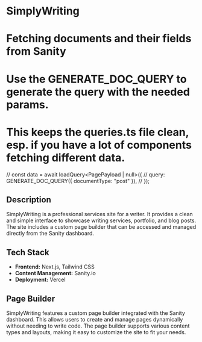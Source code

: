 # SimplyWriting

# Fetching documents and their fields from Sanity

# Use the GENERATE_DOC_QUERY to generate the query with the needed params.

# This keeps the queries.ts file clean, esp. if you have a lot of components fetching different data.

// const data = await loadQuery<PagePayload | null>({
// query: GENERATE_DOC_QUERY({ documentType: "post" }),
// });

## Description

SimplyWriting is a professional services site for a writer. It provides a clean and simple interface to showcase writing services, portfolio, and blog posts. The site includes a custom page builder that can be accessed and managed directly from the Sanity dashboard.

## Tech Stack

- **Frontend:** Next.js, Tailwind CSS
- **Content Management:** Sanity.io
- **Deployment:** Vercel

## Page Builder

SimplyWriting features a custom page builder integrated with the Sanity dashboard. This allows users to create and manage pages dynamically without needing to write code. The page builder supports various content types and layouts, making it easy to customize the site to fit your needs.
